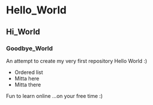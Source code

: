 # Hello_World
## Hi_World
### Goodbye_World
An attempt to create my very first repository Hello World :)

* Ordered list
* Mitta here
* Mitta there

Fun to learn online ...on your free time :)

